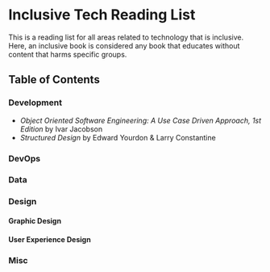# Inclusive Tech Reading List

This is a reading list for all areas related to technology that is inclusive. Here, an inclusive book is considered any book that educates without content that harms specific groups.

## Table of Contents

### Development
- _Object Oriented Software Engineering: A Use Case Driven Approach, 1st Edition_ by Ivar Jacobson
- _Structured Design_ by Edward Yourdon & Larry Constantine

### DevOps

### Data

### Design
#### Graphic Design
#### User Experience Design

### Misc
